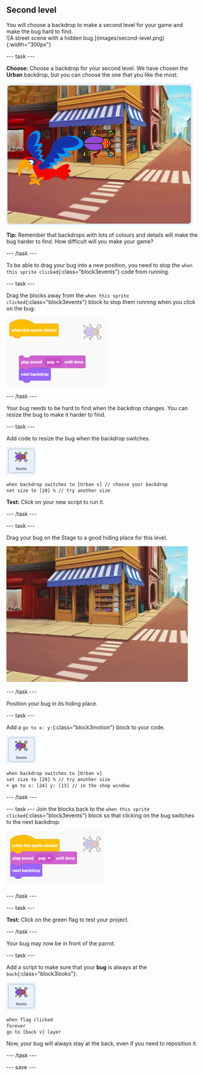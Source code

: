 ## Second level

<div style="display: flex; flex-wrap: wrap">
<div style="flex-basis: 200px; flex-grow: 1; margin-right: 15px;">
You will choose a backdrop to make a second level for your game and make the bug hard to find. 
</div>
<div>
![A street scene with a hidden bug.](images/second-level.png){:width="300px"}
</div>
</div>

--- task ---

**Choose:** Choose a backdrop for your second level. We have chosen the **Urban** backdrop, but you can choose the one that you like the most. 

![](images/insert-urban-backdrop.png)

**Tip:** Remember that backdrops with lots of colours and details will make the bug harder to find. How difficult will you make your game?  

--- /task ---

To be able to drag your bug into a new position, you need to stop the `when this sprite clicked`{:class="block3events"} code from running.

--- task ---

Drag the blocks away from the `when this sprite clicked`{:class="block3events"} block to stop them running when you click on the bug:

![](images/breaking-script.png)

--- /task ---

Your bug needs to be hard to find when the backdrop changes. You can resize the bug to make it harder to find.

--- task ---

Add code to resize the bug when the backdrop switches.

![The bug sprite.](images/bug-sprite.png)

```blocks3
when backdrop switches to [Urban v] // choose your backdrop
set size to [20] % // try another size 
```

**Test:** Click on your new script to run it.

--- /task ---

--- task ---

Drag your bug on the Stage to a good hiding place for this level. 

![The bug hidden in the window in the middle of the backdrop.](images/hidden-urban-backdrop.png)

--- /task ---

Position your bug in its hiding place.

--- task ---

Add a `go to x: y:`{:class="block3motion"} block to your code.

![The bug sprite.](images/bug-sprite.png)

```blocks3
when backdrop switches to [Urban v]
set size to [20] % // try another size 
+ go to x: [24] y: [13] // in the shop window
```

--- /task ---

--- task ---
Join the blocks back to the `when this sprite clicked`{:class="block3events"} block so that clicking on the bug switches to the next backdrop:

![](images/fixed-script.png)

--- /task ---

--- task ---

**Test:** Click on the green flag to test your project. 

--- /task ---

Your bug may now be in front of the parrot. 

--- task ---

Add a script to make sure that your **bug** is always at the `back`{:class="block3looks"}:

![The bug sprite.](images/bug-sprite.png)

```blocks3
when flag clicked
forever
go to [back v] layer
```

Now, your bug will always stay at the back, even if you need to reposition it.

--- /task ---

--- save ---
